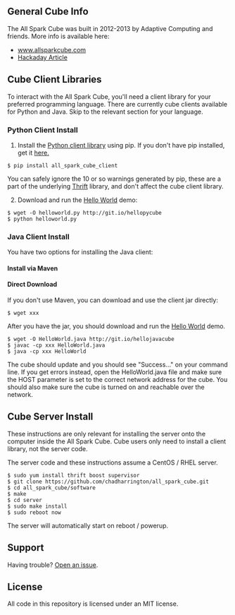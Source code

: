 ## General Cube Info

The All Spark Cube was built in 2012-2013 by Adaptive Computing and friends. More 
info is available here:
* www.allsparkcube.com
* [Hackaday Article](http://hackaday.com/2012/10/21/4096-leds-means-the-biggest-led-cube-ever/)

## Cube Client Libraries

To interact with the All Spark Cube, you'll need a client library for your 
preferred programming language. There are currently cube clients available for 
Python and Java. Skip to the relevant section for your language.

### Python Client Install

1. Install the [Python client library](https://pypi.python.org/pypi/all_spark_cube_client/)
using pip. If you don't have pip installed, get it 
[here.](http://www.pip-installer.org/en/latest/installing.html)

`$ pip install all_spark_cube_client`

You can safely ignore the 10 or so warnings generated by pip, these are a 
part of the underlying [Thrift](http://thrift.apache.org/) library, and don't
affect the cube client library.

2. Download and run the [Hello World](https://github.com/chadharrington/all_spark_cube/blob/master/software/clients/python_client/examples/helloworld.py) demo:

```
$ wget -O helloworld.py http://git.io/hellopycube
$ python helloworld.py
```


### Java Client Install

You have two options for installing the Java client:

#### Install via Maven

#### Direct Download 
If you don't use Maven, you can download and use the client jar directly:

`$ wget xxx`

After you have the jar, you should download and run the [Hello World](https://github.com/chadharrington/all_spark_cube/blob/master/software/clients/java_client/examples/HelloWorld.java) demo. 

```
$ wget -O HelloWorld.java http://git.io/hellojavacube
$ javac -cp xxx HelloWorld.java
$ java -cp xxx HelloWorld
```
The cube should update and you should see "Success..." on your command line. If 
you get errors instead, open the HelloWorld.java file and make sure the HOST 
parameter is set to the correct network address for the cube. You should also 
make sure the cube is turned on and reachable over the network.


## Cube Server Install
These instructions are only relevant for installing the server onto the computer 
inside the All Spark Cube. Cube users only need to install a client library, not
the server code.

The server code and these instructions assume a CentOS / RHEL server.

```    
$ sudo yum install thrift boost supervisor
$ git clone https://github.com/chadharrington/all_spark_cube.git
$ cd all_spark_cube/software
$ make
$ cd server
$ sudo make install
$ sudo reboot now
```

The server will automatically start on reboot / powerup.

## Support

Having trouble? [Open an issue](https://github.com/chadharrington/all_spark_cube/issues).

## License

All code in this repository is licensed under an MIT license.

